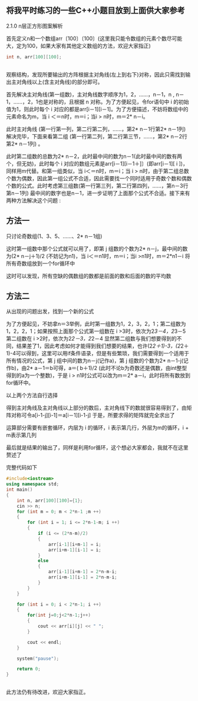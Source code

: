 ## 将我平时练习的一些C++小题目放到上面供大家参考



2.1.0 n层正方形图案解析

首先定义n和一个数组arr〔100〕〔100〕(这里我只能令数组的元素个数尽可能大，定为100，如果大家有其他定义数组的方法，欢迎大家指正)

```cpp
int n, arr[100][100];
```

![点击并拖拽以移动](data:image/gif;base64,R0lGODlhAQABAPABAP///wAAACH5BAEKAAAALAAAAAABAAEAAAICRAEAOw==)

观察结构，发现所要输出的方阵根据主对角线(左上到右下)对称，因此只需找到输出主对角线以上(含主对角线)的部分即可。

首先解决主对角线(第一组数)，主对角线数字顺序为1，2，……，n－1，n , n－1，……，2，1也是对称的，且根据 n 对称。为了方便起见，令for语句中 i 的初始值为1，则此时每个 i 对应的都是arr[i－1][i－1]。为了方便描述，不妨将数组中的元素命名为m，当 i ＜＝n时，m＝i；当i > n时，m＝2* n－i。

此时主对角线 (第一行第一列，第二行第二列，……，第2* n－1行第2* n－1列)  解决完毕，下面来看第二组 (第一行第二列，第二行第三节，……，第2* n－2行第2* n－1列) 。

此时第二组数的总数为2* n－2，此时最中间的数为n－1(此时最中间的数有两个，但无妨)，此时每个 i 对应的数组元素是arr[i－1][i－1＋]〕(即arr[i－1][ i ])，同样用m代替。和第一组类似，当 i＜＝n时，m＝i；当 i > n时，由于第二组总数个数为偶数，因此第一组公式不合适，因此需要找一个同时适用于奇数个数和偶数个数的公式。此时考虑第三组数(第一行第三列，第二行第四列，……，第n－3行第n－1列) 最中间的数字也是n－1，进一步证明了上面那个公式不合适。接下来有两种方法解决这个问题 :



## 方法一  

只讨论奇数组(1、3、5、……、2* n－1组) 

这时第一组数中那个公式就可以用了，即第 j 组数的个数为2* n－j，最中间的数为(2* n－j＋1)/2 (不妨记为n1)，当 i＜＝n1时，m＝i；当i  >n1时，m＝2*n1－i 将所有奇数组放到一个for循环中

这时可以发现，所有空缺的偶数组的数都是前面的数和后面的数的平均数



## 方法二  

从出现的问题出发，找到一个新的公式

为了方便起见，不妨拿n＝3举例，此时第一组数为1，2，3，2，1；第二组数为1，2，2，1；如果按照上面那个公式第一组数在 i >3时，依次为2*3－4，2*3－5 第二组数在 i >2时，依次为2*2－3，2*2－4 显然第二组数与我们想要得到的不同，结果差了1，因此考虑如何才能得到我们想要的结果，也许(2*2＋1)-3，(2*2＋1)-4可以得到，这里可以用if条件语录，但是有些繁琐，我们需要得到一个适用于所有情况的公式，第 j 组中间的数为n－j(记作a)，第 j 组数的个数为2* n－1-j(记作b)，由2* a－1＝b可得，a＝( b＋1)/2 (此时不论b为奇数还是偶数，由int整型得到的a为一个整数)，于是 i > n1时公式可以改为m＝2* a－i，此时将所有数放到for循环中。



以上两个方法自行选择

得到主对角线及主对角线以上部分的数后，主对角线下的数就很容易得到了，由矩阵对称可令a[i-1-j][i-1]＝a[i－1][i-1-j]  于是，所要求得的矩阵就完全求出了

运算部分需要有嵌套循环，内层为 i 的循环，i 表示第几行，外层为m的循环，i + m表示第几列

最后就是结果的输出了，同样是利用for循环，这个想必大家都会，我就不在这里赘述了



完整代码如下

```cpp
#include<iostream>
using namespace std;
int main()
{
    int n, arr[100][100]={1};
    cin >> n;
    for (int m = 0; m < 2*n-1 ;m ++)
    {
        for (int i = 1; i <= 2*n-1-m; i ++)
        {
            if (i <= (2*n-m)/2)
            {
                arr[i-1][i+m-1] = i;
                arr[i+m-1][i-1] = i;
            }
            else
            {
                arr[i-1][i+m-1] = 2*n-m-i;
                arr[i+m-1][i-1] = 2*n-m-i;
            }
        }
    }

    for (int i = 0; i < 2*n-1; i ++)
    {
        for(int j=0;j<2*n-1;j++)
        {
            cout << arr[i][j] << " ";
        }

        cout << endl;
    }

    system("pause");

    return 0;
}
```

![点击并拖拽以移动](data:image/gif;base64,R0lGODlhAQABAPABAP///wAAACH5BAEKAAAALAAAAAABAAEAAAICRAEAOw==)

此方法仍有待改进，欢迎大家指正。